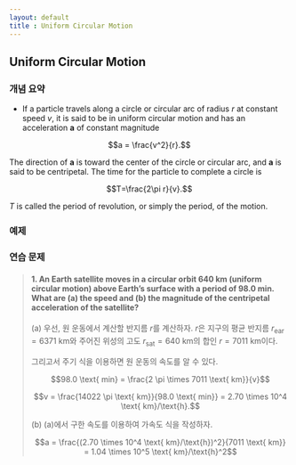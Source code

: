```yaml
---
layout: default
title : Uniform Circular Motion
---
```


## Uniform Circular Motion

### 개념 요약

- If a particle travels along a circle or circular arc of radius $r$ at constant speed $v$, it is said to be in uniform circular motion and has an acceleration $\mathbf{a}$ of constant magnitude

$$a = \frac{v^2}{r}.$$

The direction of $\mathbf{a}$ is toward the center of the circle or circular arc, and $\mathbf{a}$ is said to be centripetal. The time for the particle to complete a circle is

$$T=\frac{2\pi r}{v}.$$

$T$ is called the period of revolution, or simply the period, of the motion.

### 예제

### 연습 문제

> #### 1. An Earth satellite moves in a circular orbit $640 \text{ km}$ (uniform circular motion) above Earth’s surface with a period of $98.0 \text{ min}$. What are (a) the speed and (b) the magnitude of the centripetal acceleration of the satellite?
>
> (a) 우선, 원 운동에서 계산할 반지름 $r$를 계산하자. $r$은 지구의 평균 반지름 $r_\text{ear} = 6371 \text{ km}$와 주어진 위성의 고도 $r_\text{sat} = 640 \text{ km}$의 합인 $r = 7011 \text{ km}$이다.
> 
> 그리고서 주기 식을 이용하면 원 운동의 속도를 알 수 있다.
>
> $$98.0 \text{ min} = \frac{2 \pi \times 7011 \text{ km}}{v}$$
>
> $$v = \frac{14022 \pi \text{ km}}{98.0 \text{ min}} = 2.70 \times 10^4 \text{ km}/\text{h}.$$
>
> (b) (a)에서 구한 속도를 이용하여 가속도 식을 작성하자.
>
> $$a = \frac{(2.70 \times 10^4 \text{ km}/\text{h})^2}{7011 \text{ km}} = 1.04 \times 10^5 \text{ km}/\text{h}^2$$